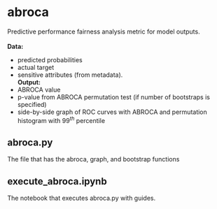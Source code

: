 # abroca

Predictive performance fairness analysis metric for model outputs.\
\
**Data:** 
- predicted probabilities
- actual target
- sensitive attributes (from metadata).\
**Output:**
- ABROCA value
- p-value from ABROCA permutation test (if number of bootstraps is specified)
- side-by-side graph of ROC curves with ABROCA and permutation histogram with $99^{th}$ percentile

## abroca.py
The file that has the abroca, graph, and bootstrap functions

## execute_abroca.ipynb
The notebook that executes abroca.py with guides.
